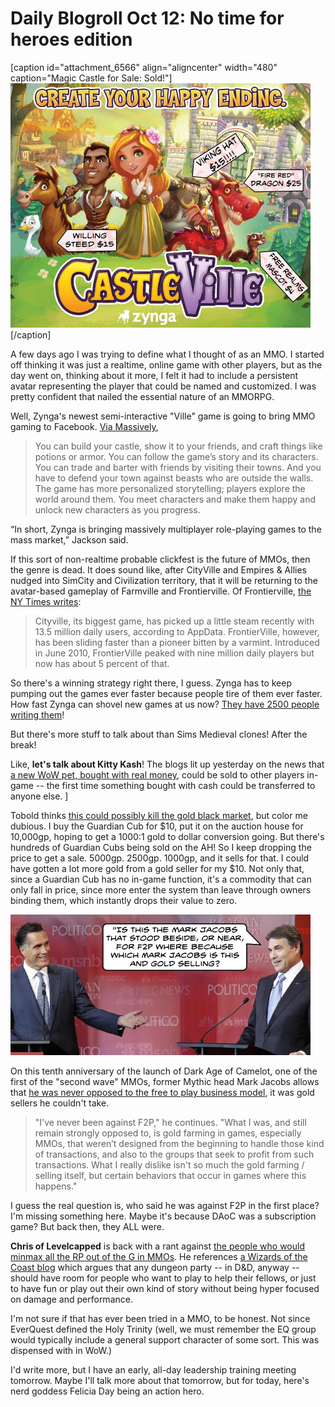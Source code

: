 # Daily Blogroll Oct 12: No time for heroes edition

[caption id="attachment\_6566" align="aligncenter" width="480" caption="Magic Castle for Sale: Sold!"][![](../uploads/2011/10/castleville.png "Magic Castle for Sale: Sold!")](../uploads/2011/10/castleville.png)[/caption]

A few days ago I was trying to define what I thought of as an MMO. I started off thinking it was just a realtime, online game with other players, but as the day went on, thinking about it more, I felt it had to include a persistent avatar representing the player that could be named and customized. I was pretty confident that nailed the essential nature of an MMORPG.

Well, Zynga's newest semi-interactive "Ville" game is going to bring MMO gaming to Facebook. [Via Massively](http://massively.joystiq.com/2011/10/11/zyngas-castleville-hopes-to-enter-mmo-territory/), 


> You can build your castle, show it to your friends, and craft things like potions or armor. You can follow the game’s story and its characters. You can trade and barter with friends by visiting their towns. And you have to defend your town against beasts who are outside the walls. The game has more personalized storytelling; players explore the world around them. You meet characters and make them happy and unlock new characters as you progress.

“In short, Zynga is bringing massively multiplayer role-playing games to the mass market,” Jackson said.



If this sort of non-realtime probable clickfest is the future of MMOs, then the genre is dead. It does sound like, after CityVille and Empires & Allies nudged into SimCity and Civilization territory, that it will be returning to the avatar-based gameplay of Farmville and Frontierville. Of Frontierville, [the NY Times writes](http://bits.blogs.nytimes.com/2011/10/11/zynga-releases-new-games-and-a-new-platform/):


> Cityville, its biggest game, has picked up a little steam recently with 13.5 million daily users, according to AppData. FrontierVille, however, has been sliding faster than a pioneer bitten by a varmint. Introduced in June 2010, FrontierVille peaked with nine million daily players but now has about 5 percent of that.



So there's a winning strategy right there, I guess. Zynga has to keep pumping out the games ever faster because people tire of them ever faster. How fast Zynga can shovel new games at us now? [They have 2500 people writing them](http://venturebeat.com/2011/10/11/zynga-launches-a-broadside-of-10-new-social-and-mobile-games/)!

But there's more stuff to talk about than Sims Medieval clones! After the break!


Like, **let's talk about Kitty Kash**! The blogs lit up yesterday on the news that [a new WoW pet, bought with real money](http://us.battle.net/wow/en/blog/3665632/Sneak_Peek_Guardian_Cub_Tradable_Pet-10_10_2011#blog), could be sold to other players in-game -- the first time something bought with cash could be transferred to anyone else. ]

Tobold thinks [this could possibly kill the gold black market](http://tobolds.blogspot.com/2011/10/world-of-warcraft-introduces-real-money.html), but color me dubious. I buy the Guardian Cub for $10, put it on the auction house for 10,000gp, hoping to get a 1000:1 gold to dollar conversion going. But there's hundreds of Guardian Cubs being sold on the AH! So I keep dropping the price to get a sale. 5000gp. 2500gp. 1000gp, and it sells for that. I could have gotten a lot more gold from a gold seller for my $10. Not only that, since a Guardian Cub has no in-game function, it's a commodity that can only fall in price, since more enter the system than leave through owners binding them, which instantly drops their value to zero.

[![](../uploads/2011/10/perry.png "Perry traps Jacobs")](../uploads/2011/10/perry.png)

On this tenth anniversary of the launch of Dark Age of Camelot, one of the first of the "second wave" MMOs, former Mythic head Mark Jacobs allows that [he was never opposed to the free to play business model](http://www.mmorpg.com/showFeature.cfm/loadFeature/5684/page/1), it was gold sellers he couldn't take.


> "I've never been against F2P," he continues. "What I was, and still remain strongly opposed to, is gold farming in games, especially MMOs, that weren’t designed from the beginning to handle those kind of transactions, and also to the groups that seek to profit from such transactions. What I really dislike isn't so much the gold farming / selling itself, but certain behaviors that occur in games where this happens."



I guess the real question is, who said he was against F2P in the first place? I'm missing something here. Maybe it's because DAoC was a subscription game? But back then, they ALL were.

**Chris of Levelcapped** is back with a rant against [the people who would minmax all the RP out of the G in MMOs](http://www.levelcapped.com/2011/10/11/think-about-it-putting-the-rpg-back-in-mmos/). He references [a Wizards of the Coast blog](http://www.wizards.com/DnD/Article.aspx?x=dnd/4ll/20111011) which argues that any dungeon party -- in D&D, anyway -- should have room for people who want to play to help their fellows, or just to have fun or play out their own kind of story without being hyper focused on damage and performance. 

I'm not sure if that has ever been tried in a MMO, to be honest. Not since EverQuest defined the Holy Trinity (well, we must remember the EQ group would typically include a general support character of some sort. This was dispensed with in WoW.)

I'd write more, but I have an early, all-day leadership training meeting tomorrow. Maybe I'll talk more about that tomorrow, but for today, here's nerd goddess Felicia Day being an action hero.


